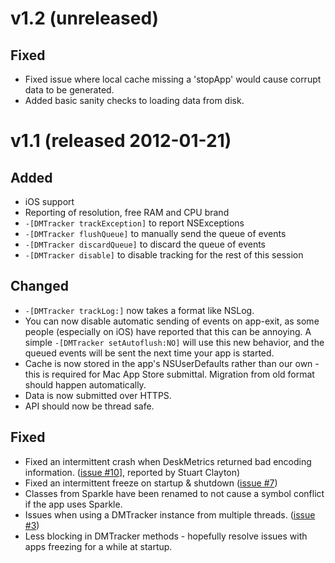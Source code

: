 v1.2 (unreleased)
=================

Fixed
-----

* Fixed issue where local cache missing a 'stopApp' would cause corrupt data to
  be generated.
* Added basic sanity checks to loading data from disk.


v1.1 (released 2012-01-21)
==========================


Added
-----

* iOS support
* Reporting of resolution, free RAM and CPU brand
* `-[DMTracker trackException]` to report NSExceptions
* `-[DMTracker flushQueue]` to manually send the queue of events
* `-[DMTracker discardQueue]` to discard the queue of events
* `-[DMTracker disable]` to disable tracking for the rest of this session

Changed
-------

* `-[DMTracker trackLog:]` now takes a format like NSLog.
* You can now disable automatic sending of events on app-exit, as some people
  (especially on iOS) have reported that this can be annoying. A simple
  `-[DMTracker setAutoflush:NO]` will use this new behavior, and the queued
  events will be sent the next time your app is started.
* Cache is now stored in the app's NSUserDefaults rather than our own - this is
  required for Mac App Store submittal. Migration from old format should happen
  automatically.
* Data is now submitted over HTTPS.
* API should now be thread safe.

Fixed
-----

* Fixed an intermittent crash when DeskMetrics returned bad encoding
  information. ([issue #10][gh-10]], reported by Stuart Clayton)
* Fixed an intermittent freeze on startup & shutdown ([issue #7][gh-7])
* Classes from Sparkle have been renamed to not cause a symbol conflict if the
  app uses Sparkle.
* Issues when using a DMTracker instance from multiple threads. ([issue
  #3][gh-3])
* Less blocking in DMTracker methods - hopefully resolve issues with apps
  freezing for a while at startup.

[gh-3]: https://github.com/jorgenpt/ObjectiveMetrics/issues/3
[gh-7]: https://github.com/jorgenpt/ObjectiveMetrics/issues/7
[gh-10]: https://github.com/jorgenpt/ObjectiveMetrics/issues/10
